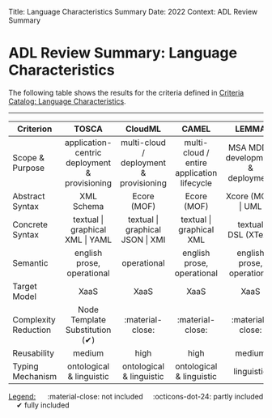 Title: Language Characteristics Summary
Date: 2022
Context: ADL Review Summary

# ADL Review Summary: Language Characteristics

The following table shows the results for the criteria defined in [Criteria Catalog: Language Characteristics](../ReviewCriteria/LanguageCharacteristics.md).

------------------------------------------------------

| <center> __Criterion__</center> | <center>__TOSCA__</center> | <center>__CloudML__</center> | <center>__CAMEL__</center> | <center>__LEMMA__</center> | <center>__Context Mapper__</center> |
| :--------| :-------------:| :----------------:| :------:| :---------------:| :---------------:|
| Scope & Purpose | application-centric deployment & provisioning | multi-cloud / deployment & provisioning | multi-cloud / entire application lifecycle | MSA MDD / development & deployment | MSA DDD / design & integration |
| Abstract Syntax | XML Schema | Ecore (MOF) | Ecore (MOF) | Xcore (MOF) &#124; UML | Ecore (MOF) &#124; (UML) |
| Concrete Syntax | textual &#124; graphical</br>XML &#124; YAML | textual &#124; graphical</br>JSON &#124; XMI | textual &#124; graphical</br>XML | textual</br>DSL (XText) | textual </br>XMI &#124; DSL (XText) |
| Semantic | english prose, operational | operational | english prose, operational | english prose, operational | english prose, operational |
| Target Model | XaaS | XaaS | XaaS | XaaS | SaaS |
| Complexity Reduction | Node Template Substitution (&#10004;) | :material-close: | :material-close: | :material-close: | BoundedContext Refinement (:octicons-dot-24:)|
| Reusability | medium | high | high | medium | medium |
| Typing Mechanism | ontological & linguistic | ontological & linguistic | ontological & linguistic | linguistic | linguistic |



<ins>Legend:</ins>&nbsp;&nbsp;&nbsp;&nbsp;&nbsp; :material-close: not included &nbsp;&nbsp;&nbsp;  :octicons-dot-24: partly included &nbsp;&nbsp;&nbsp; &#10004; fully included

